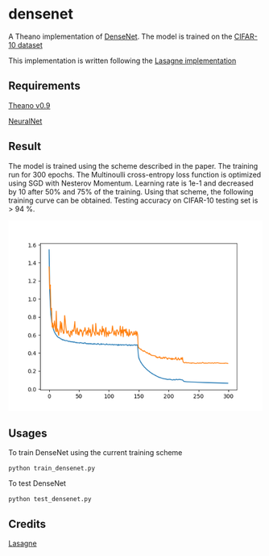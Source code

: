 # densenet
A Theano implementation of [DenseNet](https://arxiv.org/abs/1608.06993). The model is trained on the [CIFAR-10 dataset](https://www.cs.toronto.edu/~kriz/cifar.html)

This implementation is written following the [Lasagne implementation](https://github.com/Lasagne/Recipes/tree/master/papers/densenet)

## Requirements
[Theano v0.9](http://deeplearning.net/software/theano/)

[NeuralNet](https://github.com/justanhduc/neuralnet)

## Result
The model is trained using the scheme described in the paper. The training run for 300 epochs. The Multinoulli cross-entropy loss function is optimized using SGD with Nesterov Momentum. Learning rate is 1e-1 and decreased by 10 after 50% and 75% of the training. Using that scheme, the following training curve can be obtained. Testing accuracy on CIFAR-10 testing set is > 94 %.

![training curve](https://github.com/justanhduc/densenet/blob/master/training_curve.png)

## Usages
To train DenseNet using the current training scheme

```
python train_densenet.py
```

To test DenseNet 
```
python test_densenet.py
```


## Credits
[Lasagne](http://lasagne.readthedocs.io/en/latest/)

